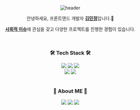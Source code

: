 <div align="center">
  
![header](https://capsule-render.vercel.app/api?type=waving&color=b3e5fc&height=300&section=header&text=Minjeong%20Kim&fontColor=ffffff&fontSize=90&fontAlignY=30&desc=To%20be%20Frontend%20developer%20using%20React&descAlignY=60)
  
<p align="center">
안녕하세요, 프론트엔드 개발자 <ins><b>김민정</b></ins>입니다.🙌</p>

<p align="center">
<ins><b>사회적 이슈</b></ins>에 관심을 갖고 다양한 프로젝트를 진행한 경험이 있습니다.</p>

<br/>
  
  
<h3 align="center">🛠 Tech Stack 🛠</h3>

<p align="center">
<img src="https://img.shields.io/badge/javascript-F7DF1E?style=for-the-badge&logo=javascript&logoColor=white">
<img src="https://img.shields.io/badge/typescript-3178C6?style=for-the-badge&logo=typescript&logoColor=white">
<img src="https://img.shields.io/badge/react-61DAFB?style=for-the-badge&logo=react&logoColor=white">
</br>
<img src ="https://img.shields.io/badge/git-%23F05033.svg?style=for-the-badge&logo=git&logoColor=white"/>
<img src ="https://img.shields.io/badge/github-%23121011.svg?style=for-the-badge&logo=github&logoColor=white"/>
</br>
</br>

<h3 align="center">📌 About ME 📌 </h3>
<p align="center">
  <a href="mailto:lona573@gmail.com"><img src="https://img.shields.io/badge/Gmail-d14836?style=for-the-badge&logo=Gmail&logoColor=white&link=lona573@gmail.com"/></a>
  <a href="https://velog.io/@tenykim1109"><img src="https://img.shields.io/badge/Blog-12B886?style=for-the-badge&logo=Velog&logoColor=white&link=https://velog.io/@tenykim1109"/></a>
<a href="https://tenykim.notion.site/dc29f3ecdc1948c3b4848e7edc605119"><img src="https://img.shields.io/badge/CV-000000?style=for-the-badge&logo=Notion&logoColor=white&link=https://tenykim.notion.site/dc29f3ecdc1948c3b4848e7edc605119"/></a>
</p>


<!-- <a href=https://hits.seeyoufarm.com><img src="https://hits.seeyoufarm.com/api/count/incr/badge.svg?url=https%3A%2F%2Fgithub.com%2Fhyunjung-choi&count_bg=%23E3A6AE&title_bg=%23555555&icon=&icon_color=%23E7E7E7&title=hits&edge_flat=false"></a> -->
</p>  
  
</div>

<!--
**Tenykim1109/Tenykim1109** is a ✨ _special_ ✨ repository because its `README.md` (this file) appears on your GitHub profile.

Here are some ideas to get you started:

- 🔭 I’m currently working on ...
- 🌱 I’m currently learning ...
- 👯 I’m looking to collaborate on ...
- 🤔 I’m looking for help with ...
- 💬 Ask me about ...
- 📫 How to reach me: ...
- 😄 Pronouns: ...
- ⚡ Fun fact: ...
-->


